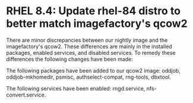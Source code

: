 # RHEL 8.4: Update rhel-84 distro to better match imagefactory's qcow2

There are minor discrepancies between our nightly image and the imagefactory's
qcow2. These differences are mainly in the installed packages, enabled services,
and disabled services. To remedy these differences the following changes have 
been made:

The following packages have been added to our qcow2 image: oddjob, 
oddjob-mkhomedir, psmisc, authselect-compat, rng-tools, dbxtool.


The following services have been enabled: rngd.service, nfs-convert.service.